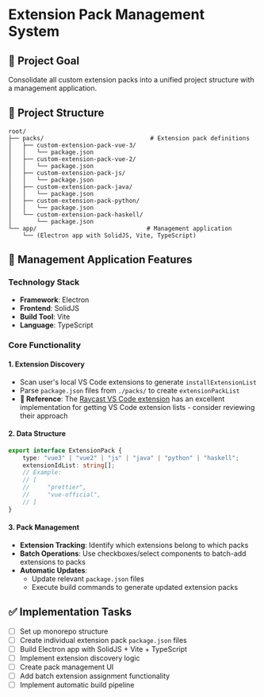 # Extension Pack Management System

## 🎯 Project Goal
Consolidate all custom extension packs into a unified project structure with a management application.

## 📁 Project Structure

```
root/
├── packs/                              # Extension pack definitions
│   ├── custom-extension-pack-vue-3/
│   │   └── package.json
│   ├── custom-extension-pack-vue-2/
│   │   └── package.json
│   ├── custom-extension-pack-js/
│   │   └── package.json
│   ├── custom-extension-pack-java/
│   │   └── package.json
│   ├── custom-extension-pack-python/
│   │   └── package.json
│   └── custom-extension-pack-haskell/
│       └── package.json
└── app/                               # Management application
    └── (Electron app with SolidJS, Vite, TypeScript)
```

## 🔧 Management Application Features

### Technology Stack
- **Framework**: Electron
- **Frontend**: SolidJS
- **Build Tool**: Vite
- **Language**: TypeScript

### Core Functionality

#### 1. Extension Discovery
- Scan user's local VS Code extensions to generate `installExtensionList`
- Parse `package.json` files from `./packs/` to create `extensionPackList`
- **📝 Reference**: The [Raycast VS Code extension](https://github.com/raycast/extensions/tree/main/extensions/vscode) has an excellent implementation for getting VS Code extension lists - consider reviewing their approach

#### 2. Data Structure
```typescript
export interface ExtensionPack {
    type: "vue3" | "vue2" | "js" | "java" | "python" | "haskell";
    extensionIdList: string[];
    // Example:
    // [
    //     "prettier",
    //     "vue-official",
    // ]
}
```

#### 3. Pack Management
- **Extension Tracking**: Identify which extensions belong to which packs
- **Batch Operations**: Use checkboxes/select components to batch-add extensions to packs
- **Automatic Updates**: 
  - Update relevant `package.json` files
  - Execute build commands to generate updated extension packs

## ✅ Implementation Tasks

- [ ] Set up monorepo structure
- [ ] Create individual extension pack `package.json` files
- [ ] Build Electron app with SolidJS + Vite + TypeScript
- [ ] Implement extension discovery logic
- [ ] Create pack management UI
- [ ] Add batch extension assignment functionality
- [ ] Implement automatic build pipeline